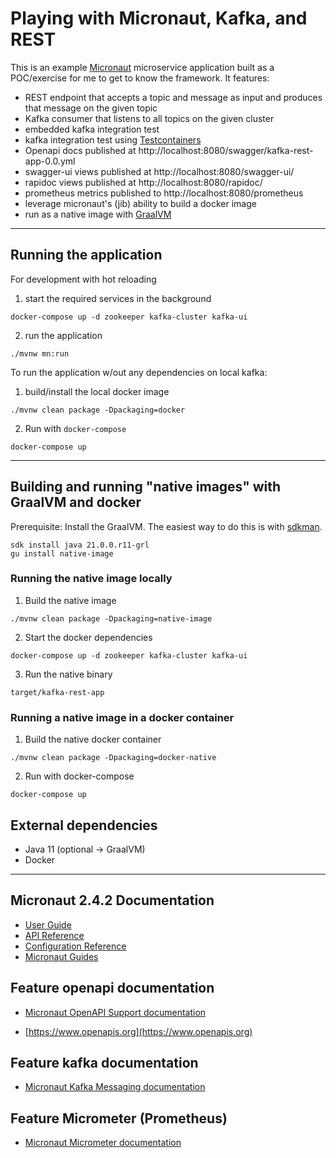 # Playing with Micronaut, Kafka, and REST

This is an example [Micronaut](https://micronaut.io/) microservice application built as a POC/exercise for me to get to know the framework.
It features:
- REST endpoint that accepts a topic and message as input and produces that message on the given topic
- Kafka consumer that listens to all topics on the given cluster
- embedded kafka integration test
- kafka integration test using [Testcontainers](https://www.testcontainers.org/modules/kafka/)
- Openapi docs published at http://localhost:8080/swagger/kafka-rest-app-0.0.yml
- swagger-ui views published at http://localhost:8080/swagger-ui/
- rapidoc views published at http://localhost:8080/rapidoc/
- prometheus metrics published to http://localhost:8080/prometheus
- leverage micronaut's (jib) ability to build a docker image
- run as a native image with [GraalVM](https://www.graalvm.org/)

---
## Running the application
For development with hot reloading
1. start the required services in the background
```
docker-compose up -d zookeeper kafka-cluster kafka-ui
```
2. run the application 
```
./mvnw mn:run
```

To run the application w/out any dependencies on local kafka:
1. build/install the local docker image
```
./mvnw clean package -Dpackaging=docker
```
2. Run with `docker-compose`
```
docker-compose up
```
---
## Building and running "native images" with GraalVM and docker
Prerequisite: Install the GraalVM.
The easiest way to do this is with [sdkman](https://sdkman.io/).
```
sdk install java 21.0.0.r11-grl
gu install native-image
```

### Running the native image locally
1. Build the native image
```
./mvnw clean package -Dpackaging=native-image
```

2. Start the docker dependencies
```
docker-compose up -d zookeeper kafka-cluster kafka-ui
```

3. Run the native binary
```
target/kafka-rest-app
```

### Running a native image in a docker container
1. Build the native docker container
```
./mvnw clean package -Dpackaging=docker-native
```

2. Run with docker-compose
```
docker-compose up
```


## External dependencies
- Java 11 (optional -> GraalVM)
- Docker

---
## Micronaut 2.4.2 Documentation

- [User Guide](https://docs.micronaut.io/2.4.2/guide/index.html)
- [API Reference](https://docs.micronaut.io/2.4.2/api/index.html)
- [Configuration Reference](https://docs.micronaut.io/2.4.2/guide/configurationreference.html)
- [Micronaut Guides](https://guides.micronaut.io/index.html)

## Feature openapi documentation

- [Micronaut OpenAPI Support documentation](https://micronaut-projects.github.io/micronaut-openapi/latest/guide/index.html)

- [https://www.openapis.org](https://www.openapis.org)

## Feature kafka documentation

- [Micronaut Kafka Messaging documentation](https://micronaut-projects.github.io/micronaut-kafka/latest/guide/index.html)

## Feature Micrometer (Prometheus)

- [Micronaut Micrometer documentation](https://micronaut-projects.github.io/micronaut-micrometer/latest/guide/)

